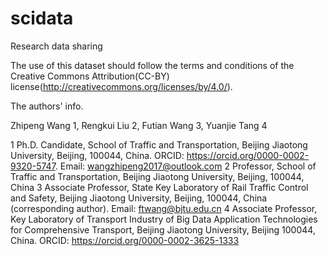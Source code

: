 # scidata
Research data sharing



The use of this dataset should follow the terms and conditions of the Creative Commons Attribution(CC-BY) license(http://creativecommons.org/licenses/by/4.0/).

The authors' info.


Zhipeng Wang 1, Rengkui Liu 2, Futian Wang 3, Yuanjie Tang 4

1 Ph.D. Candidate, School of Traffic and Transportation, Beijing Jiaotong University, Beijing, 100044, China. ORCID: https://orcid.org/0000-0002-9320-5747. Email: wangzhipeng2017@outlook.com
2 Professor, School of Traffic and Transportation, Beijing Jiaotong University, Beijing, 100044, China
3 Associate Professor, State Key Laboratory of Rail Traffic Control and Safety, Beijing Jiaotong University, Beijing, 100044, China (corresponding author). Email: ftwang@bjtu.edu.cn
4 Associate Professor, Key Laboratory of Transport Industry of Big Data Application Technologies for Comprehensive Transport, Beijing Jiaotong University, Beijing 100044, China. ORCID: https://orcid.org/0000-0002-3625-1333
